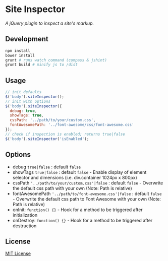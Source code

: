 # Site Inspector

*A jQuery plugin to inspect a site's markup.*

## Development
```sh
npm install
bower install
grunt # runs watch command (compass & jshint)
grunt build # minify js to /dist
```

## Usage
```javascript
// init defaults
$('body').siteInspector();
// init with options
$('body').siteInspector({
  debug: true,
  showTags: true,
  cssPath: '../path/to/your/custom.css',
  fontAwesomePath: '../font-awesome/css/font-awesome.css'
});
// check if inspection is enabled; returns true|false
$('body').siteInspector('isEnabled');
```

## Options
* debug ```true|false``` : default ```false```
* showTags ```true|false``` : default ```false``` - Enable display of element selector and dimensions (i.e. div.container 1024px x 800px)
* cssPath ```'../path/to/your/custom.css'|false``` : default ```false``` - Overwrite the default css path with your own (Note: Path is relative)
* fontAwesomePath ```'../path/to/font-awesome.css'|false``` : default ```false``` - Overwrite the default css path to Font Awesome with your own (Note: Path is relative)
* onInit: ```function() {}``` - Hook for a method to be triggered after initialization
* onDestroy: ```function() {}``` - Hook for a method to be triggered after destruction

## License
[MIT License](http://en.wikipedia.org/wiki/MIT_License)